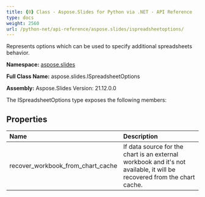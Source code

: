 ```yaml
---
title: {0} Class - Aspose.Slides for Python via .NET - API Reference
type: docs
weight: 2560
url: /python-net/api-reference/aspose.slides/ispreadsheetoptions/
---
```


Represents options which can be used to specify additional spreadsheets behavior.

**Namespace:** [aspose.slides](/python-net/api-reference/aspose.slides/)

**Full Class Name:** aspose.slides.ISpreadsheetOptions

**Assembly:**  Aspose.Slides Version: 21.12.0.0

The ISpreadsheetOptions type exposes the following members:
## **Properties**
|**Name**|**Description**|
| :- | :- |
|recover_workbook_from_chart_cache|If data source for the chart is an external workbook and it's not available, it will be recovered from the chart cache.|
